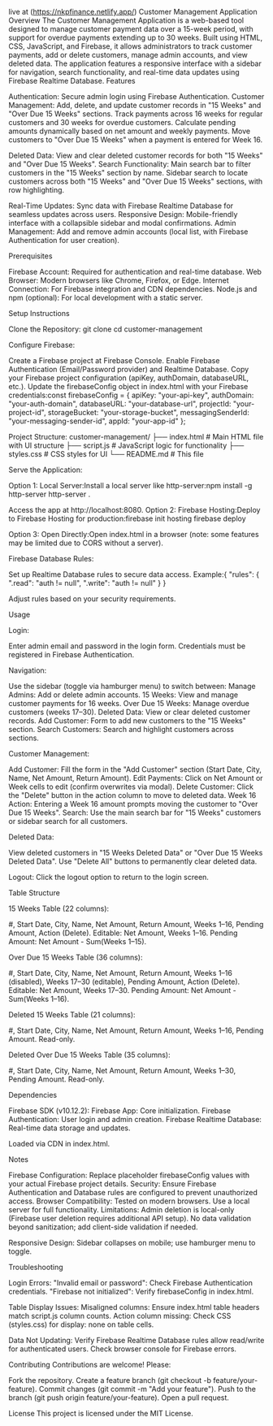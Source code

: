 live at (https://nkpfinance.netlify.app/)
Customer Management Application
Overview
The Customer Management Application is a web-based tool designed to manage customer payment data over a 15-week period, with support for overdue payments extending up to 30 weeks. Built using HTML, CSS, JavaScript, and Firebase, it allows administrators to track customer payments, add or delete customers, manage admin accounts, and view deleted data. The application features a responsive interface with a sidebar for navigation, search functionality, and real-time data updates using Firebase Realtime Database.
Features

Authentication: Secure admin login using Firebase Authentication.
Customer Management:
Add, delete, and update customer records in "15 Weeks" and "Over Due 15 Weeks" sections.
Track payments across 16 weeks for regular customers and 30 weeks for overdue customers.
Calculate pending amounts dynamically based on net amount and weekly payments.
Move customers to "Over Due 15 Weeks" when a payment is entered for Week 16.


Deleted Data: View and clear deleted customer records for both "15 Weeks" and "Over Due 15 Weeks".
Search Functionality:
Main search bar to filter customers in the "15 Weeks" section by name.
Sidebar search to locate customers across both "15 Weeks" and "Over Due 15 Weeks" sections, with row highlighting.


Real-Time Updates: Sync data with Firebase Realtime Database for seamless updates across users.
Responsive Design: Mobile-friendly interface with a collapsible sidebar and modal confirmations.
Admin Management: Add and remove admin accounts (local list, with Firebase Authentication for user creation).

Prerequisites

Firebase Account: Required for authentication and real-time database.
Web Browser: Modern browsers like Chrome, Firefox, or Edge.
Internet Connection: For Firebase integration and CDN dependencies.
Node.js and npm (optional): For local development with a static server.

Setup Instructions

Clone the Repository:
git clone <repository-url>
cd customer-management


Configure Firebase:

Create a Firebase project at Firebase Console.
Enable Firebase Authentication (Email/Password provider) and Realtime Database.
Copy your Firebase project configuration (apiKey, authDomain, databaseURL, etc.).
Update the firebaseConfig object in index.html with your Firebase credentials:const firebaseConfig = {
    apiKey: "your-api-key",
    authDomain: "your-auth-domain",
    databaseURL: "your-database-url",
    projectId: "your-project-id",
    storageBucket: "your-storage-bucket",
    messagingSenderId: "your-messaging-sender-id",
    appId: "your-app-id"
};




Project Structure:
customer-management/
├── index.html        # Main HTML file with UI structure
├── script.js         # JavaScript logic for functionality
├── styles.css        # CSS styles for UI
└── README.md         # This file


Serve the Application:

Option 1: Local Server:Install a local server like http-server:npm install -g http-server
http-server .

Access the app at http://localhost:8080.
Option 2: Firebase Hosting:Deploy to Firebase Hosting for production:firebase init hosting
firebase deploy


Option 3: Open Directly:Open index.html in a browser (note: some features may be limited due to CORS without a server).


Firebase Database Rules:

Set up Realtime Database rules to secure data access. Example:{
  "rules": {
    ".read": "auth != null",
    ".write": "auth != null"
  }
}


Adjust rules based on your security requirements.



Usage

Login:

Enter admin email and password in the login form.
Credentials must be registered in Firebase Authentication.


Navigation:

Use the sidebar (toggle via hamburger menu) to switch between:
Manage Admins: Add or delete admin accounts.
15 Weeks: View and manage customer payments for 16 weeks.
Over Due 15 Weeks: Manage overdue customers (weeks 17–30).
Deleted Data: View or clear deleted customer records.
Add Customer: Form to add new customers to the "15 Weeks" section.
Search Customers: Search and highlight customers across sections.




Customer Management:

Add Customer: Fill the form in the "Add Customer" section (Start Date, City, Name, Net Amount, Return Amount).
Edit Payments: Click on Net Amount or Week cells to edit (confirm overwrites via modal).
Delete Customer: Click the "Delete" button in the action column to move to deleted data.
Week 16 Action: Entering a Week 16 amount prompts moving the customer to "Over Due 15 Weeks".
Search: Use the main search bar for "15 Weeks" customers or sidebar search for all customers.


Deleted Data:

View deleted customers in "15 Weeks Deleted Data" or "Over Due 15 Weeks Deleted Data".
Use "Delete All" buttons to permanently clear deleted data.


Logout: Click the logout option to return to the login screen.


Table Structure

15 Weeks Table (22 columns):

#, Start Date, City, Name, Net Amount, Return Amount, Weeks 1–16, Pending Amount, Action (Delete).
Editable: Net Amount, Weeks 1–16.
Pending Amount: Net Amount - Sum(Weeks 1–15).


Over Due 15 Weeks Table (36 columns):

#, Start Date, City, Name, Net Amount, Return Amount, Weeks 1–16 (disabled), Weeks 17–30 (editable), Pending Amount, Action (Delete).
Editable: Net Amount, Weeks 17–30.
Pending Amount: Net Amount - Sum(Weeks 1–16).


Deleted 15 Weeks Table (21 columns):

#, Start Date, City, Name, Net Amount, Return Amount, Weeks 1–16, Pending Amount.
Read-only.


Deleted Over Due 15 Weeks Table (35 columns):

#, Start Date, City, Name, Net Amount, Return Amount, Weeks 1–30, Pending Amount.
Read-only.



Dependencies

Firebase SDK (v10.12.2):
Firebase App: Core initialization.
Firebase Authentication: User login and admin creation.
Firebase Realtime Database: Real-time data storage and updates.


Loaded via CDN in index.html.

Notes

Firebase Configuration: Replace placeholder firebaseConfig values with your actual Firebase project details.
Security: Ensure Firebase Authentication and Database rules are configured to prevent unauthorized access.
Browser Compatibility: Tested on modern browsers. Use a local server for full functionality.
Limitations:
Admin deletion is local-only (Firebase user deletion requires additional API setup).
No data validation beyond sanitization; add client-side validation if needed.


Responsive Design: Sidebar collapses on mobile; use hamburger menu to toggle.

Troubleshooting

Login Errors:
"Invalid email or password": Check Firebase Authentication credentials.
"Firebase not initialized": Verify firebaseConfig in index.html.


Table Display Issues:
Misaligned columns: Ensure index.html table headers match script.js column counts.
Action column missing: Check CSS (styles.css) for display: none on table cells.


Data Not Updating:
Verify Firebase Realtime Database rules allow read/write for authenticated users.
Check browser console for Firebase errors.



Contributing
Contributions are welcome! Please:

Fork the repository.
Create a feature branch (git checkout -b feature/your-feature).
Commit changes (git commit -m "Add your feature").
Push to the branch (git push origin feature/your-feature).
Open a pull request.

License
This project is licensed under the MIT License.

